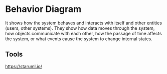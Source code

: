 # Behavior Diagram

It shows how the system behaves and interacts with itself and other entities (users, other systems). They show how data moves through the system, how objects communicate with each other, how the passage of time affects the system, or what events cause the system to change internal states.

## Tools

https://staruml.io/
